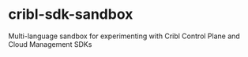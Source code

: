 # cribl-sdk-sandbox
Multi-language sandbox for experimenting with Cribl Control Plane and Cloud Management SDKs
